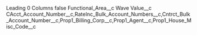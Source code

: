 <?xml version="1.0" encoding="UTF-8"?>
<CustomMetadata xmlns="http://soap.sforce.com/2006/04/metadata" xmlns:xsi="http://www.w3.org/2001/XMLSchema-instance" xmlns:xsd="http://www.w3.org/2001/XMLSchema">
    <label>Leading 0 Columns</label>
    <protected>false</protected>
    <values>
        <field>Functional_Area__c</field>
        <value xsi:type="xsd:string">Wave</value>
    </values>
    <values>
        <field>Value__c</field>
        <value xsi:type="xsd:string">CAcct_Account_Number__c,RateInc_Bulk_Account_Numbers__c,Cntrct_Bulk_Account_Number__c,Prop1_Billing_Corp__c,Prop1_Agent__c,Prop1_House_Misc_Code__c</value>
    </values>
</CustomMetadata>
